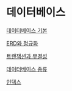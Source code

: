 데이터베이스
=
[데이터베이스 기본](DataBase.md)

[ERD와 정규화](DataBase/ERD_NOMALIZATION.md)

[트랜잭션과 무결성](DataBase/TRANSACTION_INTEGRITY.md)

[데이터베이스 종류](DataBase/DB_TYPE.md)

[인덱스](INDEX.md)